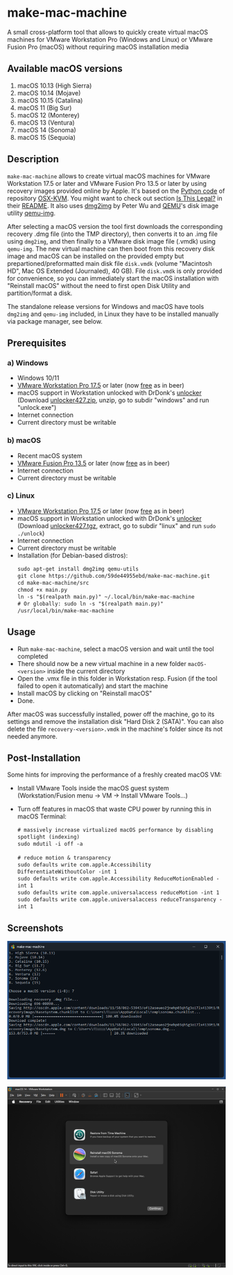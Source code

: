 # make-mac-machine

A small cross-platform tool that allows to quickly create virtual macOS machines for VMware Workstation Pro (Windows and Linux) or VMware Fusion Pro (macOS) without requiring macOS installation media

## Available macOS versions

1. macOS 10.13 (High Sierra)
2. macOS 10.14 (Mojave)
3. macOS 10.15 (Catalina)
4. macOS 11 (Big Sur)
5. macOS 12 (Monterey)
6. macOS 13 (Ventura)
7. macOS 14 (Sonoma)
8. macOS 15 (Sequoia)

## Description

`make-mac-machine` allows to create virtual macOS machines for VMware Workstation 17.5 or later and VMware Fusion Pro 13.5 or later by using recovery images provided online by Apple. It's based on the [Python code](https://github.com/kholia/OSX-KVM/blob/master/fetch-macOS-v2.py) of repository [OSX-KVM](https://github.com/kholia/OSX-KVM/tree/master). You might want to check out section [Is This Legal?](https://github.com/kholia/OSX-KVM?tab=readme-ov-file#is-this-legal) in their [README](https://github.com/kholia/OSX-KVM/blob/master/README.md).
It also uses [dmg2img](http://vu1tur.eu.org/dmg2img) by Peter Wu and [QEMU](https://www.qemu.org/)'s disk image utility [qemu-img](https://qemu-project.gitlab.io/qemu/tools/qemu-img.html).

After selecting a macOS version the tool first downloads the corresponding recovery .dmg file (into the TMP directory), then converts it to an .img file using `dmg2img`, and then finally to a VMware disk image file (.vmdk) using `qemu-img`. The new virtual machine can then boot from this recovery disk image and macOS can be installed on the provided empty but prepartioned/preformatted main disk file `disk.vmdk` (volume "Macintosh HD", Mac OS Extended (Journaled), 40 GB). File `disk.vmdk` is only provided for convenience, so you can immediately start the macOS installation with "Reinstall macOS" without the need to first open Disk Utility and partition/format a disk.

The standalone release versions for Windows and macOS have tools `dmg2img` and `qemu-img` included, in Linux they have to be installed manually via package manager, see below.

## Prerequisites

### a) Windows
- Windows 10/11
- [VMware Workstation Pro 17.5](https://support.broadcom.com/group/ecx/productdownloads?subfamily=VMware+Workstation+Pro) or later (now [free](https://blogs.vmware.com/workstation/2024/05/vmware-workstation-pro-now-available-free-for-personal-use.html) as in beer)
- macOS support in Workstation unlocked with DrDonk's [unlocker](https://github.com/DrDonk/unlocker/)  
  (Download [unlocker427.zip](https://github.com/DrDonk/unlocker/releases/tag/v4.2.7), unzip, go to subdir "windows" and run "unlock.exe")
- Internet connection
- Current directory must be writable

### b) macOS
- Recent macOS system
- [VMware Fusion Pro 13.5](https://support.broadcom.com/group/ecx/productdownloads?subfamily=VMware+Fusion) or later (now [free](https://blogs.vmware.com/workstation/2024/05/vmware-workstation-pro-now-available-free-for-personal-use.html) as in beer)
- Internet connection
- Current directory must be writable

### c) Linux
- [VMware Workstation Pro 17.5](https://support.broadcom.com/group/ecx/productdownloads?subfamily=VMware+Workstation+Pro) or later (now [free](https://blogs.vmware.com/workstation/2024/05/vmware-workstation-pro-now-available-free-for-personal-use.html) as in beer)
- macOS support in Workstation unlocked with DrDonk's [unlocker](https://github.com/DrDonk/unlocker/)  
  (Download [unlocker427.tgz](https://github.com/DrDonk/unlocker/releases/tag/v4.2.7), extract, go to subdir "linux" and run `sudo ./unlock`)
- Internet connection
- Current directory must be writable
- Installation (for Debian-based distros):
  ```
  sudo apt-get install dmg2img qemu-utils
  git clone https://github.com/59de44955ebd/make-mac-machine.git
  cd make-mac-machine/src
  chmod +x main.py
  ln -s "$(realpath main.py)" ~/.local/bin/make-mac-machine
  # Or globally: sudo ln -s "$(realpath main.py)" /usr/local/bin/make-mac-machine
  ```

## Usage

- Run `make-mac-machine`, select a macOS version and wait until the tool completed
- There should now be a new virtual machine in a new folder `macOS-<version>` inside the current directory
- Open the .vmx file in this folder in Workstation resp. Fusion (if the tool failed to open it automatically) and start the machine
- Install macOS by clicking on "Reinstall macOS"
- Done.

After macOS was successfully installed, power off the machine, go to its settings and remove the installation disk "Hard Disk 2 (SATA)". You can also delete the file `recovery-<version>.vmdk` in the machine's folder since its not needed anymore.

## Post-Installation

Some hints for improving the performance of a freshly created macOS VM:

- Install VMware Tools inside the macOS guest system (Workstation/Fusion menu -> VM -> Install VMware Tools...)
- Turn off features in macOS that waste CPU power by running this in macOS Terminal:

  ```
  # massively increase virtualized macOS performance by disabling spotlight (indexing)
  sudo mdutil -i off -a

  # reduce motion & transparency
  sudo defaults write com.apple.Accessibility DifferentiateWithoutColor -int 1
  sudo defaults write com.apple.Accessibility ReduceMotionEnabled -int 1
  sudo defaults write com.apple.universalaccess reduceMotion -int 1
  sudo defaults write com.apple.universalaccess reduceTransparency -int 1
  ```

## Screenshots

![](screenshots/setup-macos-14.png)

![](screenshots/run-macos-14.png)

